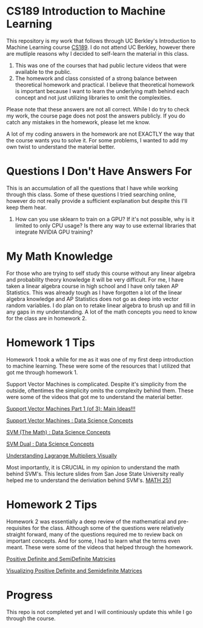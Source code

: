 # CS189 Introduction to Machine Learning
This repository is my work that follows through UC Berkley's Introduction to Machine Learning course [CS189](https://people.eecs.berkeley.edu/~jrs/189/). I do not attend UC Berkley, however there are mutliple reasons why I decided to self-learn the material in this class.

<ol>
  <li>This was one of the courses that had public lecture videos that were available to the public.</li>
  <li>The homework and class consisted of a strong balance between theoretical homework and practical. I believe that theoretical homework is important because I want to learn the underlying math behind each concept and not just utilizing libraries to omit the complexities.</li>
</ol>

Please note that these answers are not all correct. While I do try to check my work, the course page does not post the answers publicly. If you do catch any mistakes in the homework, please let me know. 

A lot of my coding answers in the homework are not EXACTLY the way that the course wants you to solve it. For some problems, I wanted to add my own twist to understand the material better.

# Questions I Don't Have Answers For
This is an accumulation of all the questions that I have while working through this class. Some of these questions I tried searching online, however do not really provide a sufficient explanation but despite this I'll keep them hear.
<ol>
  <li>How can you use sklearn to train on a GPU? If it's not possible, why is it limited to only CPU usage? Is there any way to use external libraries that integrate NVIDIA GPU training?</li>
</ol>

# My Math Knowledge 
For those who are trying to self study this course without any linear algebra and probability theory knowledge it will be very difficult. For me, I have taken a linear algebra course in high school and I have only taken AP Statistics. This was already tough as I have forgotten a lot of the linear algebra knowledge and AP Statistics does not go as deep into vector random variables. I do plan on to retake linear algebra to brush up and fill in any gaps in my understanding. A lot of the math concepts you need to know for the class are in homework 2.

# Homework 1 Tips
Homework 1 took a while for me as it was one of my first deep introduction to machine learning. These were some of the resources that I utilized that got me through homework 1. 

Support Vector Machines is complicated. Despite it's simplicity from the outside, oftentimes the simplicity omits the complexity behind them. These were some of the videos that got me to understand the material better.

[Support Vector Machines Part 1 (of 3): Main Ideas!!!](https://www.youtube.com/watch?v=efR1C6CvhmE)

[Support Vector Machines : Data Science Concepts](https://www.youtube.com/watch?v=iEQ0e-WLgkQ)

[SVM (The Math) : Data Science Concepts](https://www.youtube.com/watch?v=bM4_AstaBZo)

[SVM Dual : Data Science Concepts](https://www.youtube.com/watch?v=6-ntMIaJpm0)

[Understanding Lagrange Multipliers Visually](https://www.youtube.com/watch?v=5A39Ht9Wcu0)

Most importantly, it is CRUCIAL in my opinion to understand the math behind SVM's. This lecture slides from San Jose State University really helped me to understand the deriviation behind SVM's. [MATH 251](https://www.sjsu.edu/faculty/guangliang.chen/Math251/lec5svm.pdf)

# Homework 2 Tips
Homework 2 was essentially a deep review of the mathematical and pre-requisites for the class. Although some of the questions were relatively straight forward, many of the questions required me to review back on important concepts. And for some, I had to learn what the terms even meant. These were some of the videos that helped through the homework.

[Positive Definite and SemiDefinite Matricies](https://www.youtube.com/watch?v=xsP-S7yKaRA)

[Visualizing Positive Definite and Semidefinite Matrices](https://www.youtube.com/watch?v=UXjT3Os6mJc)



# Progress

This repo is not completed yet and I will continiously update this while I go through the course.
